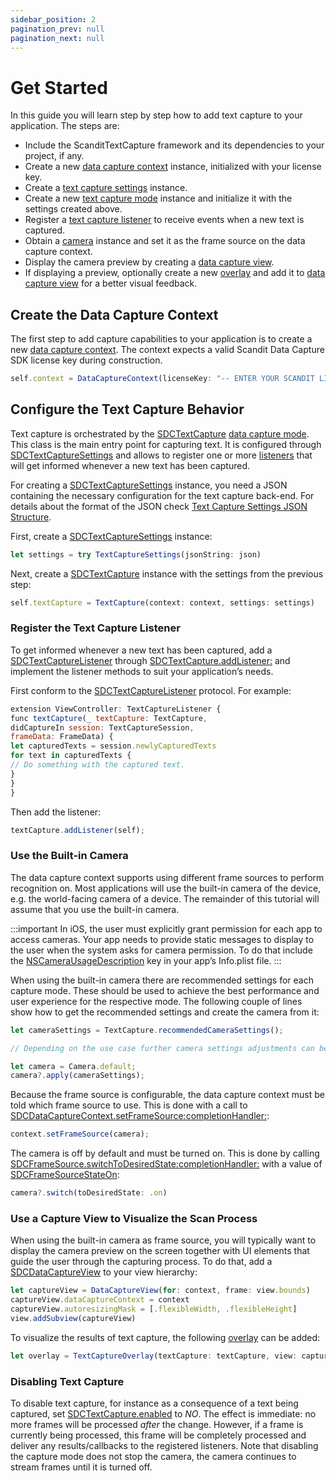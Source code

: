 ```yaml
---
sidebar_position: 2
pagination_prev: null
pagination_next: null
---
```


# Get Started

In this guide you will learn step by step how to add text capture to your application. The steps are:

- Include the ScanditTextCapture framework and its dependencies to your project, if any.
- Create a new [data capture context](https://docs.scandit.com/data-capture-sdk/react-native/core/api/data-capture-context.html#class-scandit.datacapture.core.DataCaptureContext) instance, initialized with your license key.
- Create a [text capture settings](https://docs.scandit.com/data-capture-sdk/react-native/text-capture/api/text-capture-settings.html#class-scandit.datacapture.text.TextCaptureSettings) instance.
- Create a new [text capture mode](https://docs.scandit.com/data-capture-sdk/react-native/text-capture/api/text-capture.html#class-scandit.datacapture.text.TextCapture) instance and initialize it with the settings created above.
- Register a [text capture listener](https://docs.scandit.com/data-capture-sdk/react-native/text-capture/api/text-capture-listener.html#interface-scandit.datacapture.text.ITextCaptureListener) to receive events when a new text is captured.
- Obtain a [camera](https://docs.scandit.com/data-capture-sdk/react-native/core/api/camera.html#class-scandit.datacapture.core.Camera) instance and set it as the frame source on the data capture context.
- Display the camera preview by creating a [data capture view](https://docs.scandit.com/data-capture-sdk/react-native/core/api/ui/data-capture-view.html#class-scandit.datacapture.core.ui.DataCaptureView).
- If displaying a preview, optionally create a new [overlay](https://docs.scandit.com/data-capture-sdk/react-native/text-capture/api/ui/text-capture-overlay.html#class-scandit.datacapture.text.ui.TextCaptureOverlay) and add it to [data capture view](https://docs.scandit.com/data-capture-sdk/react-native/core/api/ui/data-capture-view.html#class-scandit.datacapture.core.ui.DataCaptureView) for a better visual feedback.

## Create the Data Capture Context

The first step to add capture capabilities to your application is to create a new [data capture context](https://docs.scandit.com/data-capture-sdk/react-native/core/api/data-capture-context.html#class-scandit.datacapture.core.DataCaptureContext). The context expects a valid Scandit Data Capture SDK license key during construction.

```js
self.context = DataCaptureContext(licenseKey: "-- ENTER YOUR SCANDIT LICENSE KEY HERE --")
```

## Configure the Text Capture Behavior

Text capture is orchestrated by the [SDCTextCapture](https://docs.scandit.com/data-capture-sdk/react-native/text-capture/api/text-capture.html#class-scandit.datacapture.text.TextCapture) [data capture mode](https://docs.scandit.com/data-capture-sdk/react-native/core/api/data-capture-mode.html#interface-scandit.datacapture.core.IDataCaptureMode). This class is the main entry point for capturing text. It is configured through [SDCTextCaptureSettings](https://docs.scandit.com/data-capture-sdk/react-native/text-capture/api/text-capture-settings.html#class-scandit.datacapture.text.TextCaptureSettings) and allows to register one or more [listeners](https://docs.scandit.com/data-capture-sdk/react-native/text-capture/api/text-capture-listener.html#interface-scandit.datacapture.text.ITextCaptureListener) that will get informed whenever a new text has been captured.

For creating a [SDCTextCaptureSettings](https://docs.scandit.com/data-capture-sdk/react-native/text-capture/api/text-capture-settings.html#class-scandit.datacapture.text.TextCaptureSettings) instance, you need a JSON containing the necessary configuration for the text capture back-end. For details about the format of the JSON check [Text Capture Settings JSON Structure](https://docs.scandit.com/data-capture-sdk/react-native/text-capture/json-structure.html).

First, create a [SDCTextCaptureSettings](https://docs.scandit.com/data-capture-sdk/react-native/text-capture/api/text-capture-settings.html#class-scandit.datacapture.text.TextCaptureSettings) instance:

```js
let settings = try TextCaptureSettings(jsonString: json)
```

Next, create a [SDCTextCapture](https://docs.scandit.com/data-capture-sdk/react-native/text-capture/api/text-capture.html#class-scandit.datacapture.text.TextCapture) instance with the settings from the previous step:

```js
self.textCapture = TextCapture(context: context, settings: settings)
```

### Register the Text Capture Listener

To get informed whenever a new text has been captured, add a [SDCTextCaptureListener](https://docs.scandit.com/data-capture-sdk/react-native/text-capture/api/text-capture-listener.html#interface-scandit.datacapture.text.ITextCaptureListener) through [SDCTextCapture.addListener:](https://docs.scandit.com/data-capture-sdk/react-native/text-capture/api/text-capture.html#method-scandit.datacapture.text.TextCapture.AddListener) and implement the listener methods to suit your application’s needs.

First conform to the [SDCTextCaptureListener](https://docs.scandit.com/data-capture-sdk/react-native/text-capture/api/text-capture-listener.html#interface-scandit.datacapture.text.ITextCaptureListener) protocol. For example:

```js
extension ViewController: TextCaptureListener {
func textCapture(_ textCapture: TextCapture,
didCaptureIn session: TextCaptureSession,
frameData: FrameData) {
let capturedTexts = session.newlyCapturedTexts
for text in capturedTexts {
// Do something with the captured text.
}
}
}
```

Then add the listener:

```js
textCapture.addListener(self);
```

### Use the Built-in Camera

The data capture context supports using different frame sources to perform recognition on. Most applications will use the built-in camera of the device, e.g. the world-facing camera of a device. The remainder of this tutorial will assume that you use the built-in camera.

:::important
In iOS, the user must explicitly grant permission for each app to access cameras. Your app needs to provide static messages to display to the user when the system asks for camera permission. To do that include the [NSCameraUsageDescription](https://developer.apple.com/documentation/bundleresources/information%5Fproperty%5Flist/nscamerausagedescription) key in your app’s Info.plist file.
:::

When using the built-in camera there are recommended settings for each capture mode. These should be used to achieve the best performance and user experience for the respective mode. The following couple of lines show how to get the recommended settings and create the camera from it:

```js
let cameraSettings = TextCapture.recommendedCameraSettings();

// Depending on the use case further camera settings adjustments can be made here.

let camera = Camera.default;
camera?.apply(cameraSettings);
```

Because the frame source is configurable, the data capture context must be told which frame source to use. This is done
with a call to [SDCDataCaptureContext.setFrameSource:completionHandler:](https://docs.scandit.com/data-capture-sdk/react-native/core/api/data-capture-context.html#method-scandit.datacapture.core.DataCaptureContext.SetFrameSourceAsync):

```js
context.setFrameSource(camera);
```

The camera is off by default and must be turned on. This is done by calling
[SDCFrameSource.switchToDesiredState:completionHandler:](https://docs.scandit.com/data-capture-sdk/react-native/core/api/frame-source.html#method-scandit.datacapture.core.IFrameSource.SwitchToDesiredStateAsync) with a value of [SDCFrameSourceStateOn](https://docs.scandit.com/data-capture-sdk/react-native/core/api/frame-source.html#value-scandit.datacapture.core.FrameSourceState.On):

```js
camera?.switch(toDesiredState: .on)
```



### Use a Capture View to Visualize the Scan Process

When using the built-in camera as frame source, you will typically want to display the camera preview on the screen together with UI elements that guide the user through the capturing process. To do that, add a [SDCDataCaptureView](https://docs.scandit.com/data-capture-sdk/react-native/core/api/ui/data-capture-view.html#class-scandit.datacapture.core.ui.DataCaptureView) to your view hierarchy:

```js
let captureView = DataCaptureView(for: context, frame: view.bounds)
captureView.dataCaptureContext = context
captureView.autoresizingMask = [.flexibleWidth, .flexibleHeight]
view.addSubview(captureView)
```

To visualize the results of text capture, the following [overlay](https://docs.scandit.com/data-capture-sdk/react-native/text-capture/api/ui/text-capture-overlay.html#class-scandit.datacapture.text.ui.TextCaptureOverlay) can be added:

```js
let overlay = TextCaptureOverlay(textCapture: textCapture, view: captureView)
```

### Disabling Text Capture

To disable text capture, for instance as a consequence of a text being captured, set [SDCTextCapture.enabled](https://docs.scandit.com/data-capture-sdk/react-native/text-capture/api/text-capture.html#property-scandit.datacapture.text.TextCapture.IsEnabled) to _NO_. The effect is immediate: no more frames will be processed _after_ the change. However, if a frame is currently being processed, this frame will be completely processed and deliver any results/callbacks to the registered listeners. Note that disabling the capture mode does not stop the camera, the camera continues to stream frames until it is turned off.
